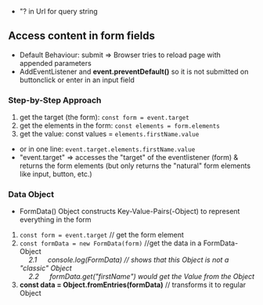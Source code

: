 * "? in Url for query string

## Access content in form fields
* Default Behaviour: submit => Browser tries to reload page with appended parameters 
* AddEventListener and **event.preventDefault()** so it is not submitted on buttonclick or enter in an input field 

### Step-by-Step Approach
1. get the target (the form): `const form = event.target`
2. get the elements in the form: `const elements = form.elements`
3. get the value: const values = `elements.firstName.value`
* or in one line: `event.target.elements.firstName.value`
* "event.target" => accesses the "target" of the eventlistener (form) & returns the form elements (but only returns the "natural" form elements like input, button, etc.)

### Data Object
* FormData() Object constructs Key-Value-Pairs(-Object) to represent everything in the form
1. `const form = event.target` // get the form element
2. `const formData = new FormData(form)` //get the data in a FormData-Object
<br>&emsp; *2.1 &emsp; console.log(FormData) // shows that this Object is not a "classic" Object*
<br>&emsp; *2.2 &emsp; formData.get("firstName") would get the Value from the Object*
3. **const data = Object.fromEntries(formData)** // transforms it to regular Object
